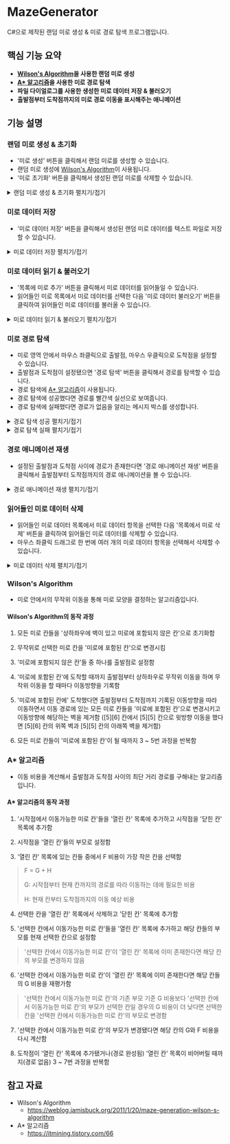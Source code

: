 # MazeGenerator
C#으로 제작된 랜덤 미로 생성 & 미로 경로 탐색 프로그램입니다.

## 핵심 기능 요약

* **[Wilson's Algorithm](#wilsons-algorithm)을 사용한 랜덤 미로 생성**
* **[A* 알고리즘](#a-알고리즘)을 사용한 미로 경로 탐색**
* **파일 다이얼로그를 사용한 생성한 미로 데이터 저장 & 불러오기**
* **출발점부터 도착점까지의 미로 경로 이동을 표시해주는 애니메이션**

## 기능 설명

### 랜덤 미로 생성 & 초기화

* '미로 생성' 버튼을 클릭해서 랜덤 미로를 생성할 수 있습니다.
* 랜덤 미로 생성에 [Wilson's Algorithm](#wilsons-algorithm)이 사용됩니다.
* '미로 초기화' 버튼을 클릭해서 생성된 랜덤 미로를 삭제할 수 있습니다.

<details>
  <summary>랜덤 미로 생성 & 초기화 펼치기/접기</summary><br>

  ![GenerateRandomMazeDemo](https://raw.githubusercontent.com/toxync/MazeGenerator/master/Maze_Generator/demo_images/generate_random_maze_demo.gif)
</details>

### 미로 데이터 저장

* '미로 데이터 저장' 버튼을 클릭해서 생성된 랜덤 미로 데이터를 텍스트 파일로 저장할 수 있습니다.

<details>
  <summary>미로 데이터 저장 펼치기/접기</summary><br>

  ![SaveMazeDataDemo](https://raw.githubusercontent.com/toxync/MazeGenerator/master/Maze_Generator/demo_images/save_maze_data_demo.gif)
</details>

### 미로 데이터 읽기 & 불러오기

* '목록에 미로 추가' 버튼을 클릭해서 미로 데이터를 읽어들일 수 있습니다.
* 읽어들인 미로 목록에서 미로 데이터를 선택한 다음 '미로 데이터 불러오기' 버튼을 클릭하여 읽어들인 미로 데이터를 불러올 수 있습니다.

<details>
  <summary>미로 데이터 읽기 & 불러오기 펼치기/접기</summary><br>

  ![LoadMazeDataDemo](https://raw.githubusercontent.com/toxync/MazeGenerator/master/Maze_Generator/demo_images/load_maze_data_demo.gif)
</details>

### 미로 경로 탐색

* 미로 영역 안에서 마우스 좌클릭으로 출발점, 마우스 우클릭으로 도착점을 설정할 수 있습니다.
* 출발점과 도착점이 설정됐으면 '경로 탐색' 버튼을 클릭해서 경로를 탐색할 수 있습니다.
* 경로 탐색에 [A* 알고리즘](#a-알고리즘)이 사용됩니다.
* 경로 탐색에 성공했다면 경로를 빨간색 실선으로 보여줍니다.
* 경로 탐색에 실패했다면 경로가 없음을 알리는 메시지 박스를 생성합니다.

<details>
  <summary>경로 탐색 성공 펼치기/접기</summary><br>

  ![FindMazePathDemo](https://raw.githubusercontent.com/toxync/MazeGenerator/master/Maze_Generator/demo_images/find_maze_path_demo.gif)
</details>

<details>
  <summary>경로 탐색 실패 펼치기/접기</summary><br>

  ![NoMazePathDemo](https://raw.githubusercontent.com/toxync/MazeGenerator/master/Maze_Generator/demo_images/no_maze_path_demo.gif)
</details>

### 경로 애니메이션 재생

* 설정된 출발점과 도착점 사이에 경로가 존재한다면 '경로 애니메이션 재생' 버튼을 클릭해서 출발점부터 도착점까지의 경로 애니메이션을 볼 수 있습니다.

<details>
  <summary>경로 애니메이션 재생 펼치기/접기</summary><br>

  ![ShowPathMotionDemo](https://raw.githubusercontent.com/toxync/MazeGenerator/master/Maze_Generator/demo_images/show_path_motion_demo.gif)
</details>

### 읽어들인 미로 데이터 삭제

* 읽어들인 미로 데이터 목록에서 미로 데이터 항목을 선택한 다음 '목록에서 미로 삭제' 버튼을 클릭하여 읽어들인 미로 데이터를 삭제할 수 있습니다.
* 마우스 좌클릭 드래그로 한 번에 여러 개의 미로 데이터 항목을 선택해서 삭제할 수 있습니다.

<details>
  <summary>미로 데이터 삭제 펼치기/접기</summary><br>

  ![RemoveMazeDataDemo](https://raw.githubusercontent.com/toxync/MazeGenerator/master/Maze_Generator/demo_images/remove_maze_data_demo.gif)
</details>

### Wilson's Algorithm

* 미로 안에서의 무작위 이동을 통해 미로 모양을 결정하는 알고리즘입니다.

#### Wilson's Algorithm의 동작 과정

1. 모든 미로 칸들을 '상하좌우에 벽이 있고 미로에 포함되지 않은 칸'으로 초기화함

2. 무작위로 선택한 미로 칸을 '미로에 포함된 칸'으로 변경시킴

3. '미로에 포함되지 않은 칸'들 중 하나를 출발점로 설정함

4. '미로에 포함된 칸'에 도착할 때까지 출발점부터 상하좌우로 무작위 이동을 하며 무작위 이동을 할 때마다 이동방향을 기록함

5. '미로에 포함된 칸에' 도착했다면 출발점부터 도착점까지 기록된 이동방향을 따라 이동하면서 이동 경로에 있는 모든 미로 칸들을 '미로에 포함된 칸'으로 변경시키고 이동방향에 해당하는 벽을 제거함
([5][6] 칸에서 [5][5] 칸으로 윗방향 이동을 했다면 [5][6] 칸의 위쪽 벽과 [5][5] 칸의 아래쪽 벽을 제거함)

6. 모든 미로 칸들이 '미로에 포함된 칸'이 될 때까지 3 ~ 5번 과정을 반복함

### A* 알고리즘

* 이동 비용을 계산해서 출발점과 도착점 사이의 최단 거리 경로를 구해내는 알고리즘입니다.

#### A* 알고리즘의 동작 과정

1. '시작점에서 이동가능한 미로 칸'들을 '열린 칸' 목록에 추가하고 시작점을 '닫힌 칸' 목록에 추가함

2. 시작점을 '열린 칸'들의 부모로 설정함

3. '열린 칸' 목록에 있는 칸들 중에서 F 비용이 가장 작은 칸을 선택함

> F = G + H
>
> G: 시작점부터 현재 칸까지의 경로를 따라 이동하는 데에 필요한 비용
>
> H: 현재 칸부터 도착점까지의 이동 예상 비용

4. 선택한 칸을 '열린 칸' 목록에서 삭제하고 '닫힌 칸' 목록에 추가함

5. '선택한 칸에서 이동가능한 미로 칸'들을 '열린 칸' 목록에 추가하고 해당 칸들의 부모를 현재 선택한 칸으로 설정함

> '선택한 칸에서 이동가능한 미로 칸'이 '열린 칸' 목록에 이미 존재한다면 해당 칸의 부모를 변경하지 않음

6. '선택한 칸에서 이동가능한 미로 칸'이 '열린 칸' 목록에 이미 존재한다면 해당 칸들의 G 비용을 재평가함

> '선택한 칸에서 이동가능한 미로 칸'의 기존 부모 기준 G 비용보다 '선택한 칸에서 이동가능한 미로 칸'의 부모가 선택한 칸일 경우의 G 비용이 더 낮다면 선택한 칸을 '선택한 칸에서 이동가능한 미로 칸'의 부모로 변경함

7. '선택한 칸에서 이동가능한 미로 칸'의 부모가 변경됐다면 해당 칸의 G와 F 비용을 다시 계산함

8. 도착점이 '열린 칸' 목록에 추가됐거나(경로 완성됨) '열린 칸' 목록이 비어버릴 때까지(경로 없음) 3 ~ 7번 과정을 반복함

## 참고 자료

* Wilson's Algorithm
  - https://weblog.jamisbuck.org/2011/1/20/maze-generation-wilson-s-algorithm
* A* 알고리즘
  - https://itmining.tistory.com/66
